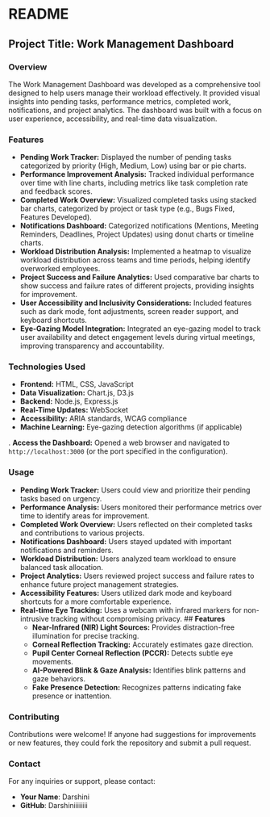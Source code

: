 # README

## Project Title: Work Management Dashboard

### Overview
The Work Management Dashboard was developed as a comprehensive tool designed to help users manage their workload effectively. It provided visual insights into pending tasks, performance metrics, completed work, notifications, and project analytics. The dashboard was built with a focus on user experience, accessibility, and real-time data visualization.

### Features
- **Pending Work Tracker:** Displayed the number of pending tasks categorized by priority (High, Medium, Low) using bar or pie charts.
- **Performance Improvement Analysis:** Tracked individual performance over time with line charts, including metrics like task completion rate and feedback scores.
- **Completed Work Overview:** Visualized completed tasks using stacked bar charts, categorized by project or task type (e.g., Bugs Fixed, Features Developed).
- **Notifications Dashboard:** Categorized notifications (Mentions, Meeting Reminders, Deadlines, Project Updates) using donut charts or timeline charts.
- **Workload Distribution Analysis:** Implemented a heatmap to visualize workload distribution across teams and time periods, helping identify overworked employees.
- **Project Success and Failure Analytics:** Used comparative bar charts to show success and failure rates of different projects, providing insights for improvement.
- **User  Accessibility and Inclusivity Considerations:** Included features such as dark mode, font adjustments, screen reader support, and keyboard shortcuts.
- **Eye-Gazing Model Integration:** Integrated an eye-gazing model to track user availability and detect engagement levels during virtual meetings, improving transparency and accountability.

### Technologies Used
- **Frontend:** HTML, CSS, JavaScript
- **Data Visualization:** Chart.js, D3.js
- **Backend:** Node.js, Express.js
- **Real-Time Updates:** WebSocket
- **Accessibility:** ARIA standards, WCAG compliance
- **Machine Learning:** Eye-gazing detection algorithms (if applicable)

. **Access the Dashboard:**
   Opened a web browser and navigated to `http://localhost:3000` (or the port specified in the configuration).

### Usage
- **Pending Work Tracker:** Users could view and prioritize their pending tasks based on urgency.
- **Performance Analysis:** Users monitored their performance metrics over time to identify areas for improvement.
- **Completed Work Overview:** Users reflected on their completed tasks and contributions to various projects.
- **Notifications Dashboard:** Users stayed updated with important notifications and reminders.
- **Workload Distribution:** Users analyzed team workload to ensure balanced task allocation.
- **Project Analytics:** Users reviewed project success and failure rates to enhance future project management strategies.
- **Accessibility Features:** Users utilized dark mode and keyboard shortcuts for a more comfortable experience.
- **Real-time Eye Tracking:** Uses a webcam with infrared markers for non-intrusive tracking without compromising privacy.
      ## **Features**
    - **Near-Infrared (NIR) Light Sources:** Provides distraction-free illumination for precise tracking.
    - **Corneal Reflection Tracking:** Accurately estimates gaze direction.
    - **Pupil Center Corneal Reflection (PCCR):** Detects subtle eye movements.
    - **AI-Powered Blink & Gaze Analysis:** Identifies blink patterns and gaze behaviors.
    - **Fake Presence Detection:** Recognizes patterns indicating fake presence or inattention.

### Contributing
Contributions were welcome! If anyone had suggestions for improvements or new features, they could fork the repository and submit a pull request. 

### Contact
For any inquiries or support, please contact:
- **Your Name**: Darshini 
- **GitHub**: Darshiniiiiiiii
